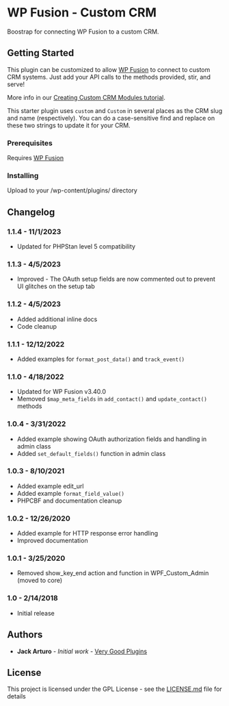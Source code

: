 # WP Fusion - Custom CRM

Boostrap for connecting WP Fusion to a custom CRM.

## Getting Started

This plugin can be customized to allow [WP Fusion](https://wpfusion.com/) to connect to custom CRM systems. Just add your API calls to the methods provided, stir, and serve!

More info in our [Creating Custom CRM Modules tutorial](https://wpfusion.com/documentation/advanced-developer-tutorials/creating-custom-crm-modules/).

This starter plugin uses `custom` and `Custom` in several places as the CRM slug and name (respectively). You can do a case-sensitive find and replace on these two strings to update it for your CRM.

### Prerequisites

Requires [WP Fusion](https://wpfusion.com/)

### Installing

Upload to your /wp-content/plugins/ directory

## Changelog

### 1.1.4 - 11/1/2023
* Updated for PHPStan level 5 compatibility

### 1.1.3 - 4/5/2023
* Improved - The OAuth setup fields are now commented out to prevent UI glitches on the setup tab

### 1.1.2 - 4/5/2023
* Added additional inline docs
* Code cleanup

### 1.1.1 - 12/12/2022
* Added examples for `format_post_data()` and `track_event()`

### 1.1.0 - 4/18/2022
* Updated for WP Fusion v3.40.0
* Memoved `$map_meta_fields` in `add_contact()` and `update_contact()` methods

### 1.0.4 - 3/31/2022
* Added example showing OAuth authorization fields and handling in admin class
* Added `set_default_fields()` function in admin class

### 1.0.3 - 8/10/2021
* Added example edit_url
* Added example `format_field_value()`
* PHPCBF and documentation cleanup

### 1.0.2 - 12/26/2020
* Added example for HTTP response error handling
* Improved documentation

### 1.0.1 - 3/25/2020
* Removed show_key_end action and function in WPF_Custom_Admin (moved to core)

### 1.0 - 2/14/2018
* Initial release

## Authors

* **Jack Arturo** - *Initial work* - [Very Good Plugins](https://github.com/verygoodplugins)

## License

This project is licensed under the GPL License - see the [LICENSE.md](LICENSE.md) file for details